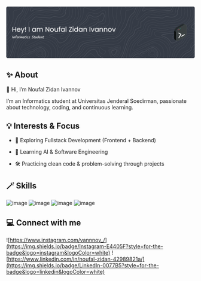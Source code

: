 ![Header](image/github-header-banner.png)

## ✨ About
👋 Hi, I’m Noufal Zidan Ivannov

I’m an Informatics student at Universitas Jenderal Soedirman, passionate about technology, coding, and continuous learning.

## 💡 Interests & Focus

- 🌱 Exploring Fullstack Development (Frontend + Backend)

- 🤖 Learning AI & Software Engineering

- 🛠️ Practicing clean code & problem-solving through projects

## 🪄 Skills
![image](https://img.shields.io/badge/C%2B%2B-00599C?style=for-the-badge&logo=c%2B%2B&logoColor=white) ![image](https://img.shields.io/badge/Python-FFD43B?style=for-the-badge&logo=python&logoColor=blue) ![image](https://img.shields.io/badge/HTML5-E34F26?style=for-the-badge&logo=html5&logoColor=white) ![image](https://img.shields.io/badge/CSS3-1572B6?style=for-the-badge&logo=css3&logoColor=white)

## 💻 Connect with me
![https://www.instagram.com/vannnov_/](https://img.shields.io/badge/Instagram-E4405F?style=for-the-badge&logo=instagram&logoColor=white) ![https://www.linkedin.com/in/noufal-zidan-42989821a/](https://img.shields.io/badge/LinkedIn-0077B5?style=for-the-badge&logo=linkedin&logoColor=white)
